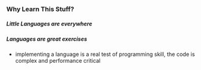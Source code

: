 ### Why Learn This Stuff?
##### Little Languages are everywhere
##### Languages are great exercises
- implementing a language is a real test of programming skill, the code is complex and performance critical